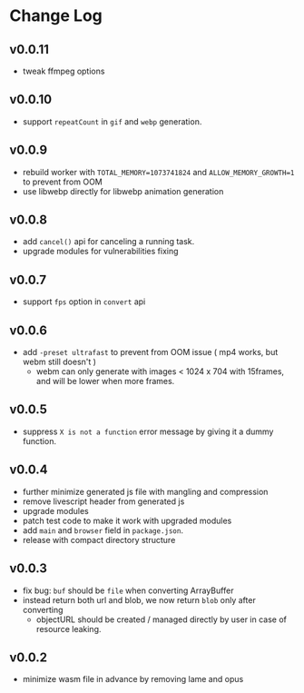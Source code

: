 # Change Log

## v0.0.11

 - tweak ffmpeg options


## v0.0.10

 - support `repeatCount` in `gif` and `webp` generation.


## v0.0.9

 - rebuild worker with `TOTAL_MEMORY=1073741824` and `ALLOW_MEMORY_GROWTH=1` to prevent from OOM
 - use libwebp directly for libwebp animation generation


## v0.0.8

 - add `cancel()` api for canceling a running task.
 - upgrade modules for vulnerabilities fixing


## v0.0.7

 - support `fps` option in `convert` api


## v0.0.6

 - add `-preset ultrafast` to prevent from OOM issue ( mp4 works, but webm still doesn't )
   - webm can only generate with images < 1024 x 704 with 15frames, and will be lower when more frames.


## v0.0.5

 - suppress `X is not a function` error message by giving it a dummy function.


## v0.0.4

 - further minimize generated js file with mangling and compression
 - remove livescript header from generated js
 - upgrade modules
 - patch test code to make it work with upgraded modules
 - add `main` and `browser` field in `package.json`.
 - release with compact directory structure


## v0.0.3

 - fix bug: `buf` should be `file` when converting ArrayBuffer
 - instead return both url and blob, we now return `blob` only after converting
   - objectURL should be created / managed directly by user in case of resource leaking.


## v0.0.2

 - minimize wasm file in advance by removing lame and opus
